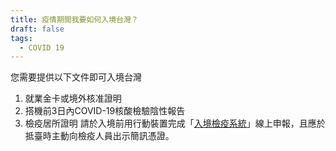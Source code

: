 ```yaml
---
title: 疫情期間我要如何入境台灣？
draft: false
tags:
  - COVID 19
---
```

您需要提供以下文件即可入境台灣

1. 就業金卡或境外核准證明
2. 搭機前3日內COVID-19核酸檢驗陰性報告
3. 檢疫居所證明
   請於入境前用行動裝置完成「[入境檢疫系統](<https://hdhq.mohw.gov.tw/>)」線上申報，且應於抵臺時主動向檢疫人員出示簡訊憑證。
